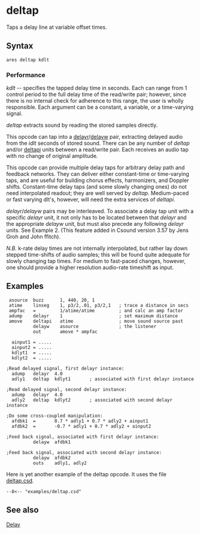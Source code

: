 <!--
id:deltap
category:Signal Modifiers:Delay
-->
# deltap
Taps a delay line at variable offset times.

## Syntax
``` csound-orc
ares deltap kdlt
```

### Performance

_kdlt_ -- specifies the tapped delay time in seconds. Each can range from 1 control period to the full delay time of the read/write pair; however, since there is no internal check for adherence to this range, the user is wholly responsible. Each argument can be a constant, a variable, or a time-varying signal.

_deltap_ extracts sound by reading the stored samples directly.

This opcode can tap into a [delayr](../../opcodes/delayr)/[delayw](../../opcodes/delayw) pair, extracting delayed audio from the _idlt_ seconds of stored sound. There can be any number of _deltap_ and/or [deltapi](../../opcodes/deltapi) units between a read/write pair. Each receives an audio tap with no change of original amplitude.

This opcode can provide multiple delay taps for arbitrary delay path and feedback networks. They can deliver either constant-time or time-varying taps, and are useful for building chorus effects, harmonizers, and Doppler shifts. Constant-time delay taps (and some slowly changing ones) do not need interpolated readout; they are well served by _deltap_. Medium-paced or fast varying dlt's, however, will need the extra services of _deltapi_.

_delayr_/_delayw_ pairs may be interleaved. To associate a delay tap unit with a specific _delayr_ unit, it not only has to be located between that _delayr_ and the appropriate _delayw_ unit, but must also precede any following _delayr_ units. See Example 2. (This feature added in Csound version 3.57 by Jens Groh and John ffitch).

_N.B._ k-rate delay times are not internally interpolated, but rather lay down stepped time-shifts of audio samples; this will be found quite adequate for slowly changing tap times. For medium to fast-paced changes, however, one should provide a higher resolution audio-rate timeshift as input.

## Examples

``` csound-orc title="deltap example #1" linenums="1"
 asource  buzz      1, 440, 20, 1
 atime    linseg    1, p3/2,.01, p3/2,1   ; trace a distance in secs
 ampfac   =         1/atime/atime         ; and calc an amp factor
 adump    delayr    1                     ; set maximum distance
 amove    deltapi   atime                 ; move sound source past
          delayw    asource               ; the listener
          out       amove * ampfac
```

``` csound-orc title="deltap example #2" linenums="1"
  ainput1 =	..... 
  ainput2 =	..... 
  kdlyt1  =	..... 
  kdlyt2  =	..... 

;Read delayed signal, first delayr instance:
  adump   delayr  4.0 
  adly1   deltap  kdlyt1       ; associated with first delayr instance

;Read delayed signal, second delayr instance:
  adump   delayr  4.0 
  adly2   deltap  kdlyt2       ; associated with second delayr instance

;Do some cross-coupled manipulation:
  afdbk1  =       0.7 * adly1 + 0.7 * adly2 + ainput1 
  afdbk2  =       -0.7 * adly1 + 0.7 * adly2 + ainput2 

;Feed back signal, associated with first delayr instance:
          delayw  afdbk1 

;Feed back signal, associated with second delayr instance:
          delayw  afdbk2
          outs    adly1, adly2
```

Here is yet another example of the deltap opcode. It uses the file [deltap.csd](../../examples/deltap.csd).

``` csound-csd title="Example of the deltap opcode." linenums="1"
--8<-- "examples/deltap.csd"
```

## See also

[Delay](../../sigmod/delayops)
